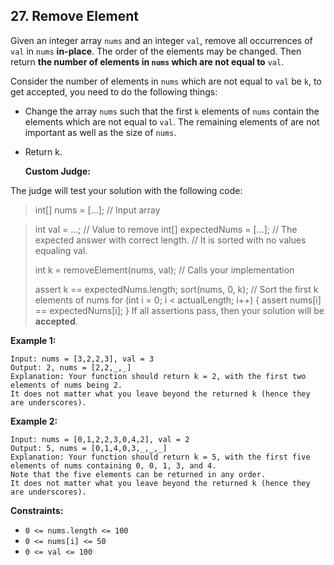 ## 27. Remove Element

Given an integer array `nums` and an integer `val`, remove all occurrences of `val` in `nums` **in-place**. The order of the elements may be changed. Then return **the number of elements in `nums` which are not equal to** `val`.

Consider the number of elements in `nums` which are not equal to `val` be `k`, to get accepted, you need to do the following things:

- Change the array `nums` such that the first `k` elements of `nums` contain the elements which are not equal to `val`. The remaining elements of are not important as well as the size of `nums`.
- Return k.

  **Custom Judge:**

The judge will test your solution with the following code:

> int[] nums = [...]; // Input array

> int val = ...; // Value to remove
> int[] expectedNums = [...]; // The expected answer with correct length.
> // It is sorted with no values equaling val.
>
> int k = removeElement(nums, val); // Calls your implementation
>
> assert k == expectedNums.length;
> sort(nums, 0, k); // Sort the first k elements of nums
> for (int i = 0; i < actualLength; i++) {
> assert nums[i] == expectedNums[i];
> }
> If all assertions pass, then your solution will be **accepted**.

**Example 1:**

```
Input: nums = [3,2,2,3], val = 3
Output: 2, nums = [2,2,_,_]
Explanation: Your function should return k = 2, with the first two elements of nums being 2.
It does not matter what you leave beyond the returned k (hence they are underscores).
```

**Example 2:**

```
Input: nums = [0,1,2,2,3,0,4,2], val = 2
Output: 5, nums = [0,1,4,0,3,_,_,_]
Explanation: Your function should return k = 5, with the first five elements of nums containing 0, 0, 1, 3, and 4.
Note that the five elements can be returned in any order.
It does not matter what you leave beyond the returned k (hence they are underscores).
```

**Constraints:**

- `0 <= nums.length <= 100`
- `0 <= nums[i] <= 50`
- `0 <= val <= 100`
